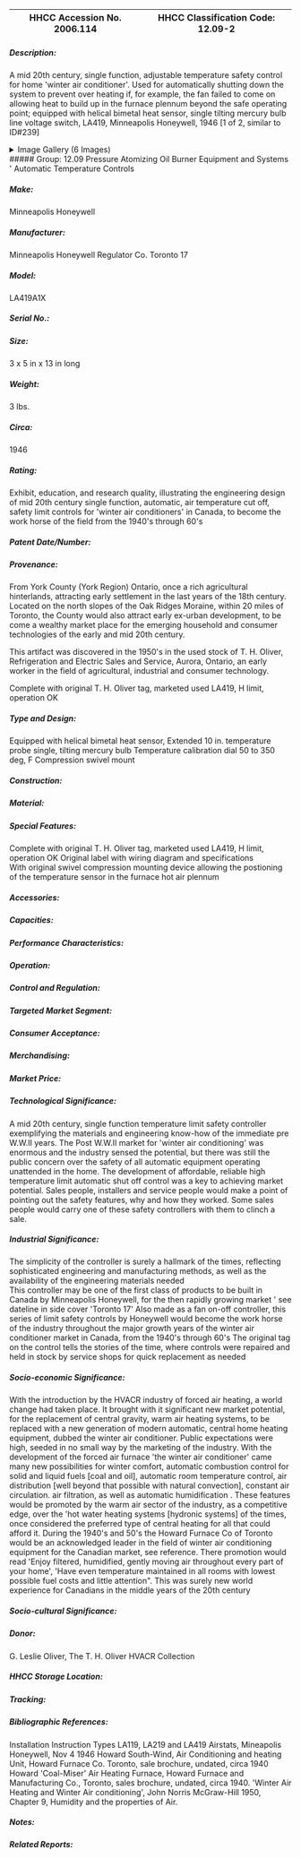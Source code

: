 | **HHCC Accession No. 2006.114** |**HHCC Classification Code:  12.09-2**|
| ----------- | ----------- |
##### Description:
A mid 20th century, single function, adjustable temperature safety control for home 'winter air conditioner'. Used for automatically shutting down the system to prevent over heating  if, for example, the fan failed to come on allowing heat to build up in the furnace plennum beyond the safe operating point; equipped with helical bimetal heat sensor, single tilting mercury bulb line voltage switch, LA419, Minneapolis Honeywell, 1946 [1 of 2, similar to ID#239]


<details>
	<summary>Image Gallery (6 Images)</summary>
<div class="gallery gallery-wrapper--full" contenteditable="false" data-is-empty="false" data-translation="Add images" data-columns="6">
<figure class="gallery__item"><a href="#DOMAIN_NAME#gallery/12.09-2.jpg" data-size="2181x1157"><img src="#DOMAIN_NAME#gallery/12.09-2-thumbnail.jpg" alt=""></a></figure>
<figure class="gallery__item"><a href="#DOMAIN_NAME#gallery/12.09-2a.jpg" data-size="2258x1057"><img src="#DOMAIN_NAME#gallery/12.09-2a-thumbnail.jpg" alt=""></a></figure>
<figure class="gallery__item"><a href="#DOMAIN_NAME#gallery/12.09-2b.jpg" data-size="2137x1435"><img src="#DOMAIN_NAME#gallery/12.09-2b-thumbnail.jpg" alt=""></a></figure>
<figure class="gallery__item"><a href="#DOMAIN_NAME#gallery/12.09-2c.jpg" data-size="1105x616"><img src="#DOMAIN_NAME#gallery/12.09-2c-thumbnail.jpg" alt=""></a></figure>
<figure class="gallery__item"><a href="#DOMAIN_NAME#gallery/12.09-2d.jpg" data-size="1704x796"><img src="#DOMAIN_NAME#gallery/12.09-2d-thumbnail.jpg" alt=""></a></figure>
<figure class="gallery__item"><a href="#DOMAIN_NAME#gallery/12.09-2e.jpg" data-size="1034x558"><img src="#DOMAIN_NAME#gallery/12.09-2e-thumbnail.jpg" alt=""></a></figure>
</div>
</details>
##### Group:
12.09 Pressure Atomizing Oil Burner Equipment and Systems ' Automatic Temperature Controls

##### Make:
Minneapolis Honeywell

##### Manufacturer:
Minneapolis Honeywell Regulator Co. Toronto 17

##### Model:
LA419A1X

##### Serial No.:


##### Size:
3 x 5 in x 13 in long

##### Weight:
3 lbs.

##### Circa:
1946

##### Rating:
Exhibit, education, and research quality, illustrating the engineering design of mid 20th century single function, automatic, air temperature cut off, safety limit controls for 'winter air conditioners' in Canada, to become the work horse of the field from the 1940's through 60's

##### Patent Date/Number:


##### Provenance:
From York County (York Region) Ontario, once a rich agricultural hinterlands, attracting early settlement in the last years of the 18th century. Located on the north slopes of the Oak Ridges Moraine, within 20 miles of Toronto, the County would also attract early ex-urban development, to be come a wealthy market place for the emerging household and consumer technologies of the early and mid 20th century. 

This artifact was discovered in the 1950's in the used stock of T. H. Oliver, Refrigeration and Electric Sales and Service, Aurora, Ontario, an early worker in the field of agricultural, industrial and consumer technology. 

Complete with original T. H. Oliver tag, marketed used LA419, H limit, operation OK

##### Type and Design:
Equipped with helical bimetal heat sensor, 
Extended 10 in. temperature probe single, tilting mercury bulb 
Temperature calibration dial 50 to 350 deg, F
Compression swivel mount

##### Construction:


##### Material:


##### Special Features:
Complete with original T. H. Oliver tag, marketed used LA419, H limit, operation OK
Original label with wiring diagram and specifications  
With original swivel compression mounting device allowing the postioning of the temperature sensor in the furnace hot air plennum

##### Accessories:


##### Capacities:


##### Performance Characteristics:


##### Operation:


##### Control and Regulation:


##### Targeted Market Segment:


##### Consumer Acceptance:


##### Merchandising:


##### Market Price:


##### Technological Significance:
A mid 20th century, single function temperature limit safety controller exemplifying the materials and engineering know-how of the immediate pre W.W.II years.
The Post W.W.II market for 'winter air conditioning' was enormous and the industry sensed the potential, but there was still the public concern over the safety of all automatic equipment operating unattended in the home. 
The development of affordable, reliable high temperature limit automatic shut off control was a key to achieving market potential. Sales people, installers and service people would make a point of pointing out the safety features, why and how they worked. Some sales people would carry one of these safety controllers with them to clinch a sale.

##### Industrial Significance:
The simplicity of the controller is surely a hallmark of the times, reflecting sophisticated engineering and manufacturing methods, as well as the availability of the engineering  materials needed   
This controller may be one of the first class of products to be built in Canada by Minneapolis Honeywell, for the then rapidly growing market ' see dateline in side cover 'Toronto 17' 
Also made as a fan on-off controller, this series of limit safety controls by Honeywell would become the work horse of the industry throughout the major growth years of the winter air conditioner market in Canada, from the 1940's through 60's 
The original tag on the control tells the stories of the time, where controls were repaired and held in stock by service shops for quick replacement as needed

##### Socio-economic Significance:
With the introduction by the HVACR industry of forced air heating, a world change had taken place. It brought with it significant new market potential, for the replacement of central gravity, warm air heating systems, to be replaced with a new generation of modern automatic, central home heating equipment, dubbed the winter air conditioner. Public expectations were high, seeded in no small way by the marketing of the industry.
With the development of the forced air furnace 'the winter air conditioner' came many new possibilities for winter comfort, automatic combustion control for solid and liquid fuels [coal and oil], automatic room temperature control, air distribution [well beyond that possible with natural convection], constant air circulation. air filtration, as well as automatic humidification . These features would be promoted by the warm air sector of the industry, as a competitive edge, over the 'hot water heating systems [hydronic systems] of the times, once considered the preferred type of central heating for all that could afford it. 
During the 1940's and 50's the Howard Furnace Co of Toronto would be an acknowledged leader in the field of winter air conditioning equipment for the Canadian market, see reference. There promotion would read 'Enjoy filtered, humidified, gently moving air throughout every part of your home', 'Have even temperature maintained in all rooms with lowest possible fuel costs and little attention". This was surely new world experience for Canadians in the middle years of the 20th century

##### Socio-cultural Significance:


##### Donor:
G. Leslie Oliver, The T. H. Oliver HVACR Collection

##### HHCC Storage Location:


##### Tracking:


##### Bibliographic References:
Installation Instruction Types LA119, LA219 and LA419 Airstats, Mineapolis Honeywell, Nov 4 1946 
Howard South-Wind, Air Conditioning and heating Unit, Howard Furnace Co. Toronto, sale brochure, undated, circa 1940 
Howard 'Coal-Miser' Air Heating Furnace, Howard Furnace and Manufacturing Co., Toronto, sales brochure, undated, circa 1940. 
'Winter Air Heating and Winter Air conditioning', John Norris McGraw-Hill 1950, Chapter 9, Humidity and the properties of Air.

##### Notes:


##### Related Reports:

